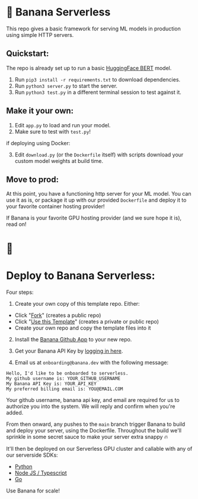 
# 🍌 Banana Serverless 

This repo gives a basic framework for serving ML models in production using simple HTTP servers.

## Quickstart:

The repo is already set up to run a basic [HuggingFace BERT](https://huggingface.co/docs/transformers/model_doc/bert) model.
1. Run `pip3 install -r requirements.txt` to download dependencies.
2. Run `python3 server.py` to start the server.
3. Run `python3 test.py` in a different terminal session to test against it.

## Make it your own:

1. Edit `app.py` to load and run your model.
2. Make sure to test with `test.py`!

if deploying using Docker:

3. Edit `download.py` (or the `Dockerfile` itself) with scripts download your custom model weights at build time.

## Move to prod:

At this point, you have a functioning http server for your ML model. You can use it as is, or package it up with our provided `Dockerfile` and deploy it to your favorite container hosting provider!

If Banana is your favorite GPU hosting provider (and we sure hope it is), read on!

# 🍌

# Deploy to Banana Serverless:

Four steps:
1. Create your own copy of this template repo. Either:
- Click "[Fork](https://github.com/bananaml/serverless-template/fork)" (creates a public repo)
- Click "[Use this Template](https://github.com/bananaml/serverless-template/generate)" (creates a private or public repo)
- Create your own repo and copy the template files into it

2. Install the [Banana Github App](https://github.com/apps/banana-serverless) to your new repo.

3. Get your Banana API Key by [logging in here](https://app.banana.dev).

4. Email us at `onboarding@banana.dev` with the following message:

```
Hello, I'd like to be onboarded to serverless.
My github username is: YOUR_GITHUB_USERNAME
My Banana API Key is: YOUR_API_KEY
My preferred billing email is: YOU@EMAIL.COM
```
Your github username, banana api key, and email are required for us to authorize you into the system.
We will reply and confirm when you're added.
<br>

From then onward, any pushes to the `main` branch trigger Banana to build and deploy your server, using the Dockerfile.
Throughout the build we'll sprinkle in some secret sauce to make your server extra snappy 🔥

It'll then be deployed on our Serverless GPU cluster and callable with any of our serverside SDKs:

- [Python](https://github.com/bananaml/banana-python-sdk)
- [Node JS / Typescript](https://github.com/bananaml/banana-node-sdk)
- [Go](https://github.com/bananaml/banana-go)

Use Banana for scale!
 
